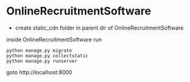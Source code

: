 # OnlineRecruitmentSoftware

* create static_cdn folder in parent dir of OnlineRecruitmentSoftware

inside OnlineRecruitmentSoftware run

```
python manage.py migrate
python manage.py collectstatic
python manage.py runserver
```

goto http://localhost:8000
